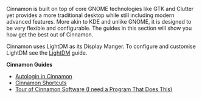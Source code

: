 Cinnamon is built on top of core GNOME technologies like GTK and Clutter yet provides a more traditional desktop while still including modern advanced features. More akin to KDE and unlike GNOME, it is designed to be very flexible and configurable. The guides in this section will show you how get the best out of Cinnamon.

Cinnamon uses LightDM as its Display Manger. To configure and customise LightDM see the [LightDM](https://kororaproject.org/support/documentation/lightdm) guide.

**Cinnamon Guides**  

- [Autologin in Cinnamon](https://kororaproject.org/support/documentation/autologin-in-cinnamon)
- [Cinnamon Shortcuts](https://kororaproject.org/support/documentation/cinnamon-shortcuts)
- [Tour of Cinnamon Software (I need a Program That Does This)](https://kororaproject.org/support/documentation/tour-of-cinnamon-software-i-need-a-program-that-does-this)
